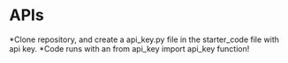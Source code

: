 # APIs
*Clone repository, and create a api_key.py file in the starter_code file with api key. 
*Code runs with an from api_key import api_key function!
